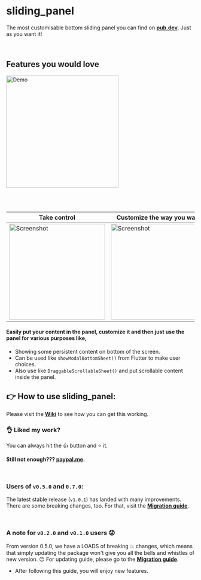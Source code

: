 # sliding_panel

The most customisable bottom sliding panel you can find on [**pub.dev**](https://pub.dev/packages/sliding_panel). Just as you want it!


<br>

Features you would love
---
<img width="300px" alt="Demo" src="https://raw.githubusercontent.com/RaviKavaiya/sliding_panel/master/demo/anim_demo.gif"/>

<br><br>

Take control | Customize the way you want | Various purposes
--- | --- | ---
<img width="256px" alt="Screenshot" src="https://raw.githubusercontent.com/RaviKavaiya/sliding_panel/master/demo/customization.png"/> | <img width="256px" alt="Screenshot" src="https://raw.githubusercontent.com/RaviKavaiya/sliding_panel/master/demo/gradients.png"/> | <img width="256px" alt="Screenshot" src="https://raw.githubusercontent.com/RaviKavaiya/sliding_panel/master/demo/modal.png"/>

#### Easily put your content in the panel, customize it and then just use the panel for various purposes like, 
- Showing some persistent content on bottom of the screen.
- Can be used like `showModalBottomSheet()` from Flutter to make user choices.
- Also use like `DraggableScrollableSheet()` and put scrollable content inside the panel.

## :point_right: How to use sliding_panel:
Please visit the [**Wiki**](https://github.com/RaviKavaiya/sliding_panel/wiki) to see how you can get this working.

### :ok_hand: Liked my work?
You can always hit the :+1: button and :star: it. 

**Still not enough??? [paypal.me](https://www.paypal.me/ravikavaiya).** 

<br>

### Users of `v0.5.0` and `0.7.0`:
The latest stable release (`v1.0.1`) has landed with many improvements. There are some breaking changes, too. For that, visit the [**Migration guide**](https://github.com/RaviKavaiya/sliding_panel/wiki/Migration-guide).

<br>

### A note for `v0.2.0` and `v0.1.0` users :worried:
From version 0.5.0, we have a LOADS of breaking :boom: changes, which means that simply updating the package won't give you all the bells and whistles of new version. :pensive: For updating guide, please go to the [**Migration guide**](https://github.com/RaviKavaiya/sliding_panel/wiki/Migration-guide).
- After following this guide, you will enjoy new features.
